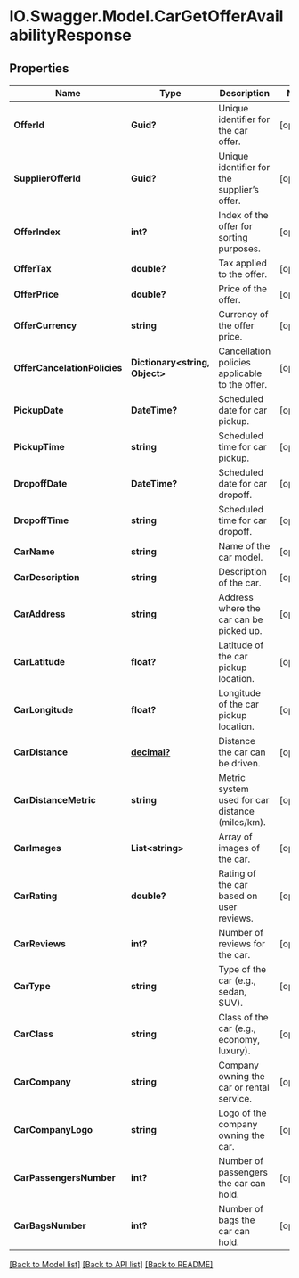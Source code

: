 # IO.Swagger.Model.CarGetOfferAvailabilityResponse
## Properties

Name | Type | Description | Notes
------------ | ------------- | ------------- | -------------
**OfferId** | **Guid?** | Unique identifier for the car offer. | [optional] 
**SupplierOfferId** | **Guid?** | Unique identifier for the supplier’s offer. | [optional] 
**OfferIndex** | **int?** | Index of the offer for sorting purposes. | [optional] 
**OfferTax** | **double?** | Tax applied to the offer. | [optional] 
**OfferPrice** | **double?** | Price of the offer. | [optional] 
**OfferCurrency** | **string** | Currency of the offer price. | [optional] 
**OfferCancelationPolicies** | **Dictionary&lt;string, Object&gt;** | Cancellation policies applicable to the offer. | [optional] 
**PickupDate** | **DateTime?** | Scheduled date for car pickup. | [optional] 
**PickupTime** | **string** | Scheduled time for car pickup. | [optional] 
**DropoffDate** | **DateTime?** | Scheduled date for car dropoff. | [optional] 
**DropoffTime** | **string** | Scheduled time for car dropoff. | [optional] 
**CarName** | **string** | Name of the car model. | [optional] 
**CarDescription** | **string** | Description of the car. | [optional] 
**CarAddress** | **string** | Address where the car can be picked up. | [optional] 
**CarLatitude** | **float?** | Latitude of the car pickup location. | [optional] 
**CarLongitude** | **float?** | Longitude of the car pickup location. | [optional] 
**CarDistance** | [**decimal?**](BigDecimal.md) | Distance the car can be driven. | [optional] 
**CarDistanceMetric** | **string** | Metric system used for car distance (miles/km). | [optional] 
**CarImages** | **List&lt;string&gt;** | Array of images of the car. | [optional] 
**CarRating** | **double?** | Rating of the car based on user reviews. | [optional] 
**CarReviews** | **int?** | Number of reviews for the car. | [optional] 
**CarType** | **string** | Type of the car (e.g., sedan, SUV). | [optional] 
**CarClass** | **string** | Class of the car (e.g., economy, luxury). | [optional] 
**CarCompany** | **string** | Company owning the car or rental service. | [optional] 
**CarCompanyLogo** | **string** | Logo of the company owning the car. | [optional] 
**CarPassengersNumber** | **int?** | Number of passengers the car can hold. | [optional] 
**CarBagsNumber** | **int?** | Number of bags the car can hold. | [optional] 

[[Back to Model list]](../README.md#documentation-for-models) [[Back to API list]](../README.md#documentation-for-api-endpoints) [[Back to README]](../README.md)

